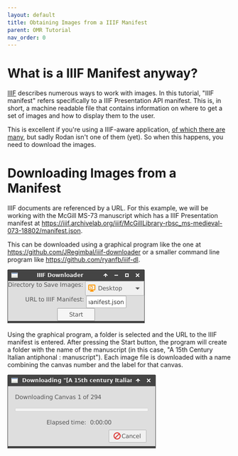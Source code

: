 ```yaml
---
layout: default
title: Obtaining Images from a IIIF Manifest
parent: OMR Tutorial
nav_order: 0
---
```


# What is a IIIF Manifest anyway?

[IIIF](https://iiif.io) describes numerous ways to work with images.
In this tutorial, "IIIF manifest" refers specifically to a IIIF Presentation API manifest.
This is, in short, a machine readable file that contains information on
where to get a set of images and how to display them to the user.

This is excellent if you're using a IIIF-aware application,
[of which there are many](https://iiif.io/apps-demos/),
but sadly Rodan isn't one of them (yet).
So when this happens, you need to download the images.

# Downloading Images from a Manifest

IIIF documents are referenced by a URL.
For this example, we will be working with the McGill MS-73 manuscript
which has a IIIF Presentation manifest at <https://iiif.archivelab.org/iiif/McGillLibrary-rbsc_ms-medieval-073-18802/manifest.json>.

This can be downloaded using a graphical program like the one at <https://github.com/JRegimbal/iiif-downloader> or a smaller command line program like <https://github.com/ryanfb/iiif-dl>.

![IIIF Downloader App](/assets/iiif-downloader-main.png)

Using the graphical program, a folder is selected and the URL to the IIIF manifest is entered.
After pressing the Start button, the program will create a folder with the name of the manuscript (in this case, "A 15th Century Italian antiphonal : manuscript").
Each image file is downloaded with a name combining the canvas number and the label for that canvas.

![IIIF Downloader Running](/assets/iiif-downloader-working.png)
